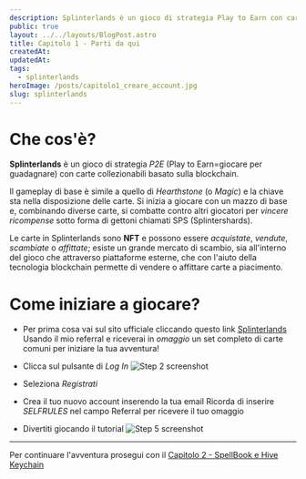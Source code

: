 ```yaml
---
description: Splinterlands è un gioco di strategia Play to Earn con carte collezionabili basato sulla blockchain. Inizia da qui!
public: true
layout: ../../layouts/BlogPost.astro
title: Capitolo 1 - Parti da qui
createdAt: 
updatedAt: 
tags:
  - splinterlands
heroImage: /posts/capitolo1_creare_account.jpg
slug: splinterlands
---
```


# Che cos'è?

**Splinterlands** è un gioco di strategia *P2E* (Play to Earn=giocare per guadagnare) con carte collezionabili basato sulla blockchain. 

Il gameplay di base è simile a quello di *Hearthstone* (o *Magic*) e la chiave sta nella disposizione delle carte. Si inizia a giocare con un mazzo di base e, combinando diverse carte, si combatte contro altri giocatori per *vincere ricompense* sotto forma di gettoni chiamati SPS (Splintershards). 

Le carte in Splinterlands sono **NFT** e possono essere *acquistate*, *vendute*, *scambiate* o *affittate*; esiste un grande mercato di scambio, sia all'interno del gioco che attraverso piattaforme esterne, che con l'aiuto della tecnologia blockchain permette di vendere o affittare carte a piacimento.

# Come iniziare a giocare?

* Per prima cosa vai sul sito ufficiale cliccando questo link [Splinterlands](https://splinterlands.com?ref=selfrules)
  Usando il mio referral e riceverai in *omaggio* un set completo di carte comuni per iniziare la tua avventura!  

* Clicca sul pulsante di *Log In*
  ![Step 2 screenshot](https://images.tango.us/workflows/bccf36a3-15a3-47a6-8c90-642704756f29/steps/6f2f198c-e705-48a2-bf1c-d24e180ab26e/10fdfb00-70d8-41b3-9b9f-74065260c473.png?crop=focalpoint&fit=crop&fp-x=0.8862&fp-y=0.0257&fp-z=2.9639&w=1200&mark-w=0.2&mark-pad=0&mark64=aHR0cHM6Ly9pbWFnZXMudGFuZ28udXMvc3RhdGljL21hZGUtd2l0aC10YW5nby13YXRlcm1hcmsucG5n&ar=1652%3A1150)
* Seleziona *Registrati*
* Crea il tuo nuovo account inserendo la tua email
 Ricorda di inserire *SELFRULES* nel campo Referral per ricevere il tuo omaggio
* Divertiti giocando il tutorial
  ![Step 5 screenshot](https://images.tango.us/workflows/bccf36a3-15a3-47a6-8c90-642704756f29/steps/2a4c8a80-8db5-44f0-9d74-e81e35da37a1/e4aa2af1-eedb-46c1-bf78-b8db3bb477e9.png?crop=focalpoint&fit=crop&fp-x=0.5672&fp-y=0.5152&fp-z=2.5589&w=1200&mark-w=0.2&mark-pad=0&mark64=aHR0cHM6Ly9pbWFnZXMudGFuZ28udXMvc3RhdGljL21hZGUtd2l0aC10YW5nby13YXRlcm1hcmsucG5n&ar=1652%3A1150)
---

Per continuare l'avventura prosegui con il [Capitolo 2 - SpellBook e Hive Keychain](#)
